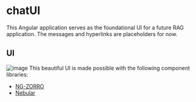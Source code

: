 # chatUI
This Angular application serves as the foundational UI for a future RAG application. The messages and hyperlinks are placeholders for now.

## UI
![image](https://github.com/mishasinitcyn/chatUI/assets/45673816/3144d6a8-ed3e-4643-aec2-9464f9dc01fb)
This beautiful UI is made possible with the following component libraries:
- [NG-ZORRO](https://ng.ant.design/docs/introduce/en)
- [Nebular](https://akveo.github.io/nebular/docs/components/components-overview)
